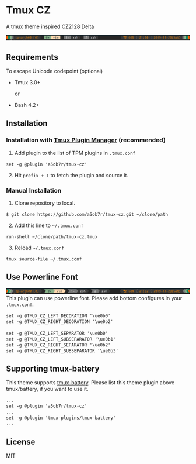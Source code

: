 # Tmux CZ
A tmux theme inspired CZ2128 Delta

![](doc/tmux-cz2.png)

## Requirements
To escape Unicode codepoint (optional)
- Tmux 3.0+

  or

- Bash 4.2+

## Installation
### Installation with [Tmux Plugin Manager](https://github.com/tmux-plugins/tpm) (recommended)
1. Add plugin to the list of TPM plugins in `.tmux.conf`
```tmux
set -g @plugin 'a5ob7r/tmux-cz'
```

2. Hit `prefix + I` to fetch the plugin and source it.

### Manual Installation
1. Clone repository to local.
```shell
$ git clone https://github.com/a5ob7r/tmux-cz.git ~/clone/path
```

2. Add this line to `~/.tmux.conf`
```tmux
run-shell ~/clone/path/tmux-cz.tmux
```

3. Reload `~/.tmux.conf`
```shell
tmux source-file ~/.tmux.conf
```

## Use Powerline Font
![](doc/tmux-cz3.png)
This plugin can use powerline font.
Please add bottom configures in your `.tmux.conf`.

```
set -g @TMUX_CZ_LEFT_DECORATION '\ue0b0'
set -g @TMUX_CZ_RIGHT_DECORATION '\ue0b2'

set -g @TMUX_CZ_LEFT_SEPARATOR '\ue0b0'
set -g @TMUX_CZ_LEFT_SUBSEPARATOR '\ue0b1'
set -g @TMUX_CZ_RIGHT_SEPARATOR '\ue0b2'
set -g @TMUX_CZ_RIGHT_SUBSEPARATOR '\ue0b3'
```

## Supporting tmux-battery
This theme supports [tmux-battery](https://github.com/tmux-plugins/tmux-battery).
Please list this theme plugin above tmux/battery, if you want to use it.
```tmux
...
set -g @plugin 'a5ob7r/tmux-cz'
...
set -g @plugin 'tmux-plugins/tmux-battery'
...
```

## License
MIT
